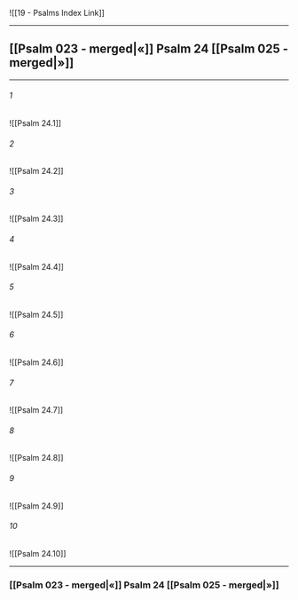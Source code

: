 ![[19 - Psalms Index Link]]

---
##  [[Psalm 023 - merged|«]] Psalm 24 [[Psalm 025 - merged|»]]

---

###### 1
![[Psalm 24.1]] 

###### 2
![[Psalm 24.2]] 

###### 3
![[Psalm 24.3]] 

###### 4
![[Psalm 24.4]]

###### 5 
![[Psalm 24.5]] 

###### 6
![[Psalm 24.6]] 

###### 7
![[Psalm 24.7]] 

###### 8
![[Psalm 24.8]] 

###### 9
![[Psalm 24.9]] 

###### 10
![[Psalm 24.10]] 


---
###  [[Psalm 023 - merged|«]] Psalm 24 [[Psalm 025 - merged|»]]